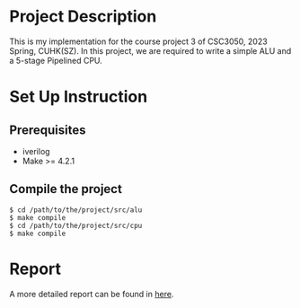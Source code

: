 # Project Description

This is my implementation for the course project 3 of CSC3050, 2023 Spring, CUHK(SZ). In this project, we are required to write a simple ALU and a 5-stage Pipelined CPU.

# Set Up Instruction

## Prerequisites

- iverilog
- Make >= 4.2.1

## Compile the project

```shell
$ cd /path/to/the/project/src/alu
$ make compile
$ cd /path/to/the/project/src/cpu
$ make compile
```

# Report

A more detailed report can be found in [here](https://github.com/EnderturtleOrz/5-Stage-Pipelined-CPU-MIPS32/blob/main/report/report/report.pdf).

